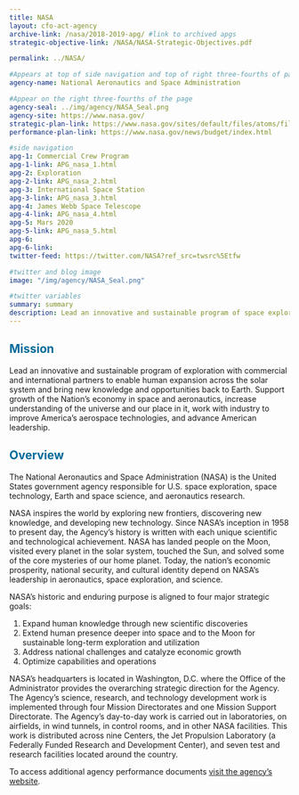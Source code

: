 ```yaml
---
title: NASA
layout: cfo-act-agency
archive-link: /nasa/2018-2019-apg/ #link to archived apgs
strategic-objective-link: /NASA/NASA-Strategic-Objectives.pdf

permalink: ../NASA/

#Appears at top of side navigation and top of right three-fourths of page
agency-name: National Aeronautics and Space Administration

#Appear on the right three-fourths of the page
agency-seal: ../img/agency/NASA_Seal.png
agency-site: https://www.nasa.gov/
strategic-plan-link: https://www.nasa.gov/sites/default/files/atoms/files/nasa_2018_strategic_plan.pdf
performance-plan-link: https://www.nasa.gov/news/budget/index.html

#side navigation
apg-1: Commercial Crew Program
apg-1-link: APG_nasa_1.html
apg-2: Exploration
apg-2-link: APG_nasa_2.html
apg-3: International Space Station
apg-3-link: APG_nasa_3.html
apg-4: James Webb Space Telescope
apg-4-link: APG_nasa_4.html
apg-5: Mars 2020
apg-5-link: APG_nasa_5.html
apg-6:
apg-6-link:
twitter-feed: https://twitter.com/NASA?ref_src=twsrc%5Etfw

#twitter and blog image
image: "/img/agency/NASA_Seal.png"

#twitter variables
summary: summary
description: Lead an innovative and sustainable program of space exploration and aeronautics to bring new knowledge and opportunities back to Earth.
---
```


<div class="usa-grid usa-graphic_list-row">
  <div class="usa-width-one-whole usa-media_block agency-page-section">
    <h2 style="color:#046b99;">Mission</h2>
    <p>Lead an innovative and sustainable program of exploration with commercial and international partners to enable human expansion across the solar system and bring new knowledge and opportunities back to Earth. Support growth of the Nation&rsquo;s economy in space and aeronautics, increase understanding of the universe and our place in it, work with industry to improve America&rsquo;s aerospace technologies, and advance American leadership.</p>
  </div>
</div>

<div class="usa-grid usa-graphic_list-row">
  <div class="usa-width-one-whole usa-media_block agency-page-section">
    <h2 style="color:#046b99;">Overview</h2>
    <p>The National Aeronautics and Space Administration (NASA) is the United States government agency responsible for U.S. space exploration, space technology, Earth and space science, and aeronautics research.</p>
    <p>NASA inspires the world by exploring new frontiers, discovering new knowledge, and developing new technology. Since NASA&rsquo;s inception in 1958 to present day, the Agency&rsquo;s history is written with each unique scientific and technological achievement. NASA has landed people on the Moon, visited every planet in the solar system, touched the Sun, and solved some of the core mysteries of our home planet. Today, the nation&rsquo;s economic prosperity, national security, and cultural identity depend on NASA&rsquo;s leadership in aeronautics, space exploration, and science.</p>
    <p>NASA&rsquo;s historic and enduring purpose is aligned to four major strategic goals:</p>
      <ol>
        <li>Expand human knowledge through new scientific discoveries</li>
        <li>Extend human presence deeper into space and to the Moon for sustainable long-term exploration and utilization</li>
        <li>Address national challenges and catalyze economic growth</li>
        <li>Optimize capabilities and operations</li>
      </ol>
    <p>NASA&rsquo;s headquarters is located in Washington, D.C. where the Office of the Administrator provides the overarching strategic direction for the Agency. The Agency&rsquo;s science, research, and technology development work is implemented through four Mission Directorates and one Mission Support Directorate. The Agency&rsquo;s day-to-day work is carried out in laboratories, on airfields, in wind tunnels, in control rooms, and in other NASA facilities. This work is distributed across nine Centers, the Jet Propulsion Laboratory (a Federally Funded Research and Development Center), and seven test and research facilities located around the country.</p>
  </div>
</div>

<div class="usa-grid usa-graphic_list-row">
  <div class="usa-width-one-whole usa-media_block">
    <p>To access additional agency performance documents <a href="https://www.nasa.gov/news/budget/index.html" target="_blank">visit the agency’s website</a>.</p>
  </div>
</div>
